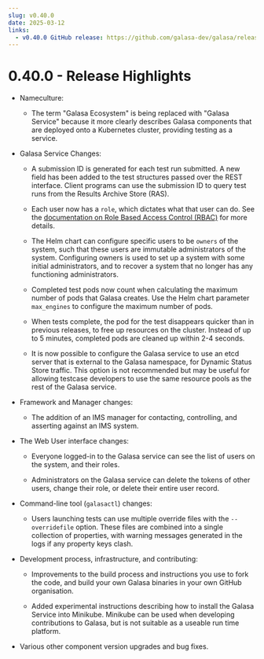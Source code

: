```yaml
---
slug: v0.40.0
date: 2025-03-12
links:
  - v0.40.0 GitHub release: https://github.com/galasa-dev/galasa/releases/tag/v0.40.0
---
```


# 0.40.0 - Release Highlights

- Nameculture:

    - The term "Galasa Ecosystem" is being replaced with "Galasa Service" because it more clearly describes Galasa components that are deployed onto a Kubernetes cluster, providing testing as a service.

- Galasa Service Changes:

    - A submission ID is generated for each test run submitted. A new field has been added to the test structures passed over the REST interface. Client programs can use the submission ID to query test runs from the Results Archive Store (RAS).

    - Each user now has a `role`, which dictates what that user can do. See the [documentation on Role Based Access Control (RBAC)](../../docs/ecosystem/ecosystem-role-based-access.md) for more details.

    - The Helm chart can configure specific users to be `owners` of the system, such that these users are immutable administrators of the system. Configuring owners is used to set up a system with some initial administrators, and to recover a system that no longer has any functioning administrators.

    - Completed test pods now count when calculating the maximum number of pods that Galasa creates. Use the Helm chart parameter `max_engines` to configure the maximum number of pods.

    - When tests complete, the pod for the test disappears quicker than in previous releases, to free up resources on the cluster. Instead of up to 5 minutes, completed pods are cleaned up within 2-4 seconds.

    - It is now possible to configure the Galasa service to use an etcd server that is external to the Galasa namespace, for Dynamic Status Store traffic. This option is not recommended but may be useful for allowing testcase developers to use the same resource pools as the rest of the Galasa service.
 
- Framework and Manager changes:

    - The addition of an IMS manager for contacting, controlling, and asserting against an IMS system.

- The Web User interface changes:

    - Everyone logged-in to the Galasa service can see the list of users on the system, and their roles.

    - Administrators on the Galasa service can delete the tokens of other users, change their role, or delete their entire user record.

- Command-line tool (`galasactl`) changes:

    - Users launching tests can use multiple override files with the `--overridefile` option.
    These files are combined into a single collection of properties, with warning messages generated in the logs if any property keys clash.

- Development process, infrastructure, and contributing:

    - Improvements to the build process and instructions you use to fork the code, and build your own Galasa binaries in your own GitHub organisation.

    - Added experimental instructions describing how to install the Galasa Service into Minikube. Minikube can be used when developing contributions to Galasa, but is not suitable as a useable run time platform.

- Various other component version upgrades and bug fixes.
